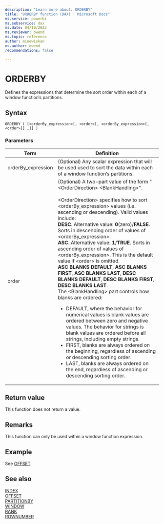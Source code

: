 ```yaml
---
description: "Learn more about: ORDERBY"
title: "ORDERBY function (DAX) | Microsoft Docs"
ms.service: powerbi 
ms.subservice: dax
ms.date: 04/10/2023
ms.reviewer: owend
ms.topic: reference
author: minewiskan
ms.author: owend 
recommendations: false

---
```


# ORDERBY

Defines the expressions that determine the sort order within each of a window function’s partitions.
  
## Syntax  
  
```dax
ORDERBY ( [<orderBy_expression>[, <order>[, <orderBy_expression>[, <order>]] …]] )
```
  
### Parameters  
  
|Term|Definition|  
|--------|--------------|  
|orderBy_expression|(Optional) Any scalar expression that will be used used to sort the data within each of a window function’s partitions.|
|order|(Optional) A two-part value of the form "\<OrderDirection> \<BlankHandling>".<br><br> \<OrderDirection> specifies how to sort \<orderBy_expression> values (i.e. ascending or descending). Valid values include:<br> **DESC**. Alternative value: **0**(zero)/**FALSE**. Sorts in descending order of values of \<orderBy_expression>. <br> **ASC**. Alternative value: **1**/**TRUE**. Sorts in ascending order of values of \<orderBy_expression>. This is the default value if \<order> is omitted.<br> **ASC BLANKS DEFAULT**, **ASC BLANKS FIRST**, **ASC BLANKS LAST**, **DESC BLANKS DEFAULT**, **DESC BLANKS FIRST**, **DESC BLANKS LAST**. <br> The \<BlankHandling> part controls how blanks are ordered: <ul><li>DEFAULT, where the behavior for numerical values is blank values are ordered between zero and negative values. The behavior for strings is blank values are ordered before all strings, including empty strings.</li><li>FIRST, blanks are always ordered on the beginning, regardless of ascending or descending sorting order.</li><li>LAST, blanks are always ordered on the end, regardless of ascending or descending sorting order. </li></ul>|

## Return value

This function does not return a value.  
  
## Remarks

This function can only be used within a window function expression.

## Example

See [OFFSET](offset-function-dax.md).

## See also

[INDEX](index-function-dax.md)  
[OFFSET](offset-function-dax.md)  
[PARTITIONBY](partitionby-function-dax.md)  
[WINDOW](window-function-dax.md)  
[RANK](rank-function-dax.md)  
[ROWNUMBER](rownumber-function-dax.md)

